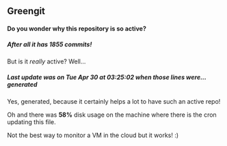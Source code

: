 ## Greengit

#### Do you wonder why this repository is so active?

##### After all it has 1855 commits!

But is it *really* active? Well...

##### Last update was on Tue Apr 30 at 03:25:02 when those lines were... generated

Yes, generated, because it certainly helps a lot to have such an active repo!

Oh and there was **58%** disk usage on the machine
where there is the cron updating this file.

Not the best way to monitor a VM in the cloud but it works! :)
